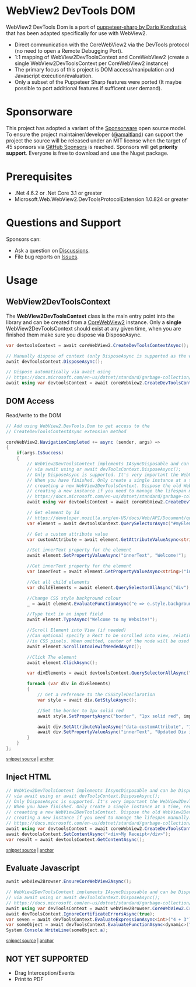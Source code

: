# WebView2 DevTools DOM

WebView2 DevTools Dom is a port of [puppeteer-sharp by Darío Kondratiuk](https://github.com/hardkoded/puppeteer-sharp) that has been adapted specifically for use with WebView2.
- Direct communication with the CoreWebView2 via the DevTools protocol (no need to open a Remote Debugging Port).
- 1:1 mapping of WebView2DevToolsContext and CoreWebView2 (create a single WebView2DevToolsContext per CoreWebView2 instance)
- The primary focus of this project is DOM access/manipulation and Javascript execution/evaluation.
- Only a subset of the Puppeteer Sharp features were ported (It maybe possible to port additional features if sufficent user demand).

# Sponsorware

This project has adopted a variant of the [Sponsorware](https://github.com/sponsorware/docs) open source model. To ensure the project maintainer/developer ([@amaitland](https://github.com/amaitland))
can support the project the source will be released under an MIT license when the target of 45 sponsors via [GitHub Sponsors](https://github.com/sponsors/amaitland/)
is reached. Sponsors will get **priority support**. Everyone is free to download and use the Nuget package.

# Prerequisites

 * .Net 4.6.2 or .Net Core 3.1 or greater
 * Microsoft.Web.WebView2.DevToolsProtocolExtension 1.0.824 or greater

# Questions and Support

Sponsors can:

* Ask a question on [Discussions](https://github.com/amaitland/WebView2.DevTools.Dom/discussions).
* File bug reports on [Issues](https://github.com/amaitland/WebView2.DevTools.Dom/issues).

# Usage

## WebView2DevToolsContext

The **WebView2DevToolsContext** class is the main entry point into the library and can be created from a
[CoreWebView2](https://docs.microsoft.com/en-us/dotnet/api/microsoft.web.webview2.core.corewebview2) instance.
Only a **single** WebView2DevToolsContext should exist at any given time, when you are finished them make sure you
dispose via DisposeAsync.

```c#
var devtoolsContext = await coreWebView2.CreateDevToolsContextAsync();

// Manually dispose of context (only DisposeAsync is supported as the whole API is async)
await devToolsContext.DisposeAsync();
```

```c#
// Dispose automatically via await using
// https://docs.microsoft.com/en-us/dotnet/standard/garbage-collection/implementing-disposeasync#using-async-disposable
await using var devtoolsContext = await coreWebView2.CreateDevToolsContextAsync();
```

## DOM Access

Read/write to the DOM
<!-- snippet: QuerySelector -->
<a id='snippet-queryselector'></a>
```cs
// Add using WebView2.DevTools.Dom to get access to the
// CreateDevToolsContextAsync extension method

coreWebView2.NavigationCompleted += async (sender, args) =>
{
    if(args.IsSuccess)
    {
        // WebView2DevToolsContext implements IAsyncDisposable and can be Disposed
        // via await using or await devToolsContext.DisposeAsync();
        // Only DisposeAsync is supported. It's very important the WebView2DevToolsContext is Disposed
        // When you have finished. Only create a single instance at a time, reuse an instance rather than
        // creaeting a new WebView2DevToolsContext. Dispose the old WebView2DevToolsContext instance before
        // creating a new instance if you need to manage the lifespan manually.
        // https://docs.microsoft.com/en-us/dotnet/standard/garbage-collection/implementing-disposeasync#using-async-disposable
        await using var devtoolsContext = await coreWebView2.CreateDevToolsContextAsync();

        // Get element by Id
        // https://developer.mozilla.org/en-US/docs/Web/API/Document/querySelector
        var element = await devtoolsContext.QuerySelectorAsync("#myElementId");

        // Get a custom attribute value
        var customAttribute = await element.GetAttributeValueAsync<string>("data-customAttribute");

        //Set innerText property for the element
        await element.SetPropertyValueAsync("innerText", "Welcome!");

        //Get innerText property for the element
        var innerText = await element.GetPropertyValueAsync<string>("innerText");

        //Get all child elements
        var childElements = await element.QuerySelectorAllAsync("div");

        //Change CSS style background colour
        _ = await element.EvaluateFunctionAsync("e => e.style.backgroundColor = 'yellow'");

        //Type text in an input field
        await element.TypeAsync("Welcome to my Website!");

        //Scroll Element into View (if needed)
        //Can optional specify a Rect to be scrolled into view, relative to the node's border box,
        //in CSS pixels. When omitted, center of the node will be used
        await element.ScrollIntoViewIfNeededAsync();

        //Click The element
        await element.ClickAsync();

        var divElements = await devtoolsContext.QuerySelectorAllAsync("div");

        foreach (var div in divElements)
        {
            // Get a reference to the CSSStyleDeclaration
            var style = await div.GetStyleAsync();

            //Set the border to 1px solid red
            await style.SetPropertyAsync("border", "1px solid red", important: true);

            await div.SetAttributeValueAsync("data-customAttribute", "123");
            await div.SetPropertyValueAsync("innerText", "Updated Div innerText");
        }
    }
};
```
<sup><a href='/WebView2.DevTools.Dom.Tests/QuerySelectorTests/PageQuerySelectorTests.cs#L20-L84' title='Snippet source file'>snippet source</a> | <a href='#snippet-queryselector' title='Start of snippet'>anchor</a></sup>
<!-- endSnippet -->

## Inject HTML
<!-- snippet: SetContentAsync -->
<a id='snippet-setcontentasync'></a>
```cs
// WebView2DevToolsContext implements IAsyncDisposable and can be Disposed
// via await using or await devToolsContext.DisposeAsync();
// Only DisposeAsync is supported. It's very important the WebView2DevToolsContext is Disposed
// When you have finished. Only create a single instance at a time, reuse an instance rather than
// creaeting a new WebView2DevToolsContext. Dispose the old WebView2DevToolsContext instance before
// creating a new instance if you need to manage the lifespan manually.
// https://docs.microsoft.com/en-us/dotnet/standard/garbage-collection/implementing-disposeasync#using-async-disposable
await using var devtoolsContext = await coreWebView2.CreateDevToolsContextAsync();
await devtoolsContext.SetContentAsync("<div>My Receipt</div>");
var result = await devtoolsContext.GetContentAsync();
```
<sup><a href='/WebView2.DevTools.Dom.Tests/DevToolsContextTests/SetContentTests.cs#L22-L34' title='Snippet source file'>snippet source</a> | <a href='#snippet-setcontentasync' title='Start of snippet'>anchor</a></sup>
<!-- endSnippet -->

## Evaluate Javascript

<!-- snippet: Evaluate -->
<a id='snippet-evaluate'></a>
```cs
await webView2Browser.EnsureCoreWebView2Async();

// WebView2DevToolsContext implements IAsyncDisposable and can be Disposed
// via await using or await devToolsContext.DisposeAsync();
// https://docs.microsoft.com/en-us/dotnet/standard/garbage-collection/implementing-disposeasync#using-async-disposable
await using var devToolsContext = await webView2Browser.CoreWebView2.CreateDevToolsContextAsync();
await devToolsContext.IgnoreCertificateErrorsAsync(true);
var seven = await devToolsContext.EvaluateExpressionAsync<int>("4 + 3");
var someObject = await devToolsContext.EvaluateFunctionAsync<dynamic>("(value) => ({a: value})", 5);
System.Console.WriteLine(someObject.a);
```
<sup><a href='/WebView2.DevTools.Dom.Tests/QuerySelectorTests/ElementHandleQuerySelectorEvalTests.cs#L19-L31' title='Snippet source file'>snippet source</a> | <a href='#snippet-evaluate' title='Start of snippet'>anchor</a></sup>
<!-- endSnippet -->

## NOT YET SUPPORTED
- Drag Interception/Events
- Print to PDF
